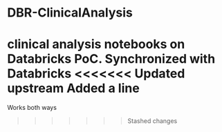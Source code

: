 # DBR-ClinicalAnalysis
clinical analysis notebooks on Databricks PoC.
Synchronized with Databricks
<<<<<<< Updated upstream
Added a line
=======
Works both ways
>>>>>>> Stashed changes
